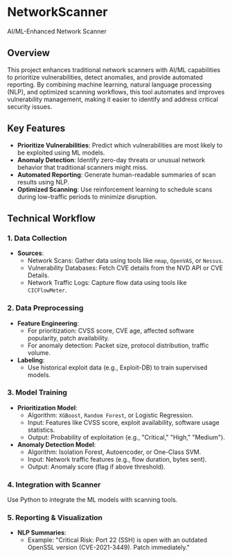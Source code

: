 # NetworkScanner
AI/ML-Enhanced Network Scanner

## Overview
This project enhances traditional network scanners with AI/ML capabilities to prioritize vulnerabilities, detect anomalies, and provide automated reporting. By combining machine learning, natural language processing (NLP), and optimized scanning workflows, this tool automates and improves vulnerability management, making it easier to identify and address critical security issues.

## Key Features
- **Prioritize Vulnerabilities**: Predict which vulnerabilities are most likely to be exploited using ML models.
- **Anomaly Detection**: Identify zero-day threats or unusual network behavior that traditional scanners might miss.
- **Automated Reporting**: Generate human-readable summaries of scan results using NLP.
- **Optimized Scanning**: Use reinforcement learning to schedule scans during low-traffic periods to minimize disruption.

## Technical Workflow
### 1. Data Collection
- **Sources**:
  - Network Scans: Gather data using tools like `nmap`, `OpenVAS`, or `Nessus`.
  - Vulnerability Databases: Fetch CVE details from the NVD API or CVE Details.
  - Network Traffic Logs: Capture flow data using tools like `CICFlowMeter`.

### 2. Data Preprocessing
- **Feature Engineering**:
  - For prioritization: CVSS score, CVE age, affected software popularity, patch availability.
  - For anomaly detection: Packet size, protocol distribution, traffic volume.
- **Labeling**:
  - Use historical exploit data (e.g., Exploit-DB) to train supervised models.

### 3. Model Training
- **Prioritization Model**:
  - Algorithm: `XGBoost`, `Random Forest`, or Logistic Regression.
  - Input: Features like CVSS score, exploit availability, software usage statistics.
  - Output: Probability of exploitation (e.g., "Critical," "High," "Medium").
- **Anomaly Detection Model**:
  - Algorithm: Isolation Forest, Autoencoder, or One-Class SVM.
  - Input: Network traffic features (e.g., flow duration, bytes sent).
  - Output: Anomaly score (flag if above threshold).

### 4. Integration with Scanner
Use Python to integrate the ML models with scanning tools. 

### 5. Reporting & Visualization
- **NLP Summaries**:
  - Example: "Critical Risk: Port 22 (SSH) is open with an outdated OpenSSL version (CVE-2021-3449). Patch immediately."

